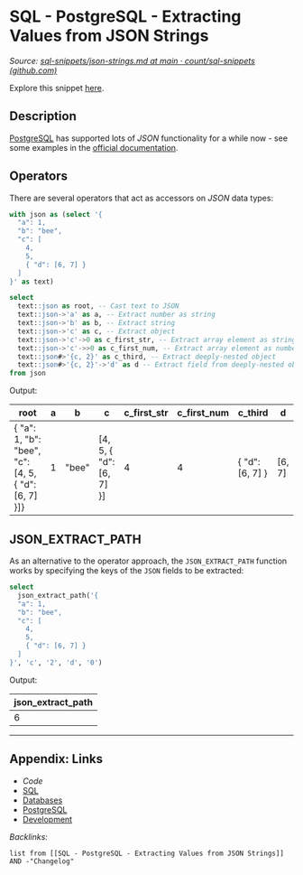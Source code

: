 # SQL - PostgreSQL - Extracting Values from JSON Strings

*Source: [sql-snippets/json-strings.md at main · count/sql-snippets (github.com)](https://github.com/count/sql-snippets/blob/main/postgres/json-strings.md)*

Explore this snippet [here](https://count.co/n/woUuvi105YA?vm=e).

## Description

[PostgreSQL](../../../3-Resources/Tools/Developer%20Tools/Data%20Stack/Databases/PostgreSQL.md) has supported lots of *JSON* functionality for a while now - see some examples in the [official documentation](https://www.postgresql.org/docs/current/functions-json.html).

## Operators

There are several operators that act as accessors on *JSON* data types:

````sql
with json as (select '{
  "a": 1,
  "b": "bee",
  "c": [
    4,
    5,
    { "d": [6, 7] }
  ]
}' as text)

select
  text::json as root, -- Cast text to JSON
  text::json->'a' as a, -- Extract number as string
  text::json->'b' as b, -- Extract string
  text::json->'c' as c, -- Extract object
  text::json->'c'->0 as c_first_str, -- Extract array element as string
  text::json->'c'->>0 as c_first_num, -- Extract array element as number
  text::json#>'{c, 2}' as c_third, -- Extract deeply-nested object
  text::json#>'{c, 2}'->'d' as d -- Extract field from deeply-nested object
from json
````

Output:

|root|a|b|c|c_first_str|c_first_num|c_third|d|
|----|-|-|-|-----------|-----------|-------|-|
|{ "a": 1, "b": "bee", "c": \[4, 5, { "d": \[6, 7\] }\]}|1|"bee"|\[4, 5, { "d": \[6, 7\] }\]|4|4|{ "d": \[6, 7\] }|\[6, 7\]|

## JSON_EXTRACT_PATH

As an alternative to the operator approach, the `JSON_EXTRACT_PATH` function works by specifying the keys of the `JSON` fields to be extracted:

````sql
select
  json_extract_path('{
  "a": 1,
  "b": "bee",
  "c": [
    4,
    5,
    { "d": [6, 7] }
  ]
}', 'c', '2', 'd', '0')
````

Output:

|json_extract_path|
|-----------------|
|6|

---

## Appendix: Links

* *Code*
* [SQL](SQL.md)
* [Databases](../../MOCs/Databases.md)
* [PostgreSQL](../../../3-Resources/Tools/Developer%20Tools/Data%20Stack/Databases/PostgreSQL.md)
* [Development](../../MOCs/Development.md)

*Backlinks:*

````dataview
list from [[SQL - PostgreSQL - Extracting Values from JSON Strings]] AND -"Changelog"
````
